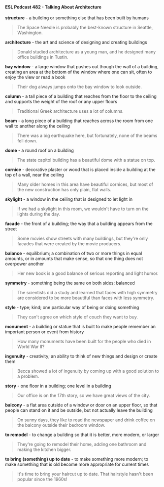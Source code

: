#### ESL Podcast 482 - Talking About Architecture

**structure** - a building or something else that has been built by humans

> The Space Needle is probably the best-known structure in Seattle, Washington.

**architecture** - the art and science of designing and creating buildings

> Donald studied architecture as a young man, and he designed many office
buildings in Tustin.

**bay window** - a large window that pushes out though the wall of a building,
creating an area at the bottom of the window where one can sit, often to enjoy
the view or read a book

> Their dog always jumps onto the bay window to look outside.

**column** - a tall piece of a building that reaches from the floor to the ceiling and
supports the weight of the roof or any upper floors

> Traditional Greek architecture uses a lot of columns.

**beam** - a long piece of a building that reaches across the room from one wall to
another along the ceiling

> There was a big earthquake here, but fortunately, none of the beams fell down.

**dome** - a round roof on a building

> The state capitol building has a beautiful dome with a statue on top.

**cornice** - decorative plaster or wood that is placed inside a building at the top of
a wall, near the ceiling

> Many older homes in this area have beautiful cornices, but most of the new
construction has only plain, flat walls.

**skylight** - a window in the ceiling that is designed to let light in

> If we had a skylight in this room, we wouldn't have to turn on the lights during
the day.

**facade** - the front of a building; the way that a building appears from the street

> Some movies show streets with many buildings, but they're only facades that
were created by the movie producers.

**balance** - equilibrium; a combination of two or more things in equal amounts, or
in amounts that make sense, so that one thing does not overpower another

> Her new book is a good balance of serious reporting and light humor.

**symmetry** - something being the same on both sides; balanced

> The scientists did a study and learned that faces with high symmetry are
considered to be more beautiful than faces with less symmetry.

**style** - type; kind; one particular way of being or doing something

> They can't agree on which style of couch they want to buy.

**monument** - a building or statue that is built to make people remember an
important person or event from history

> How many monuments have been built for the people who died in World War
II?

**ingenuity** - creativity; an ability to think of new things and design or create them

> Becca showed a lot of ingenuity by coming up with a good solution to a
problem.

**story** - one floor in a building; one level in a building

> Our office is on the 17th
story, so we have great views of the city.

**balcony** - a flat area outside of a window or door on an upper floor, so that
people can stand on it and be outside, but not actually leave the building

> On sunny days, they like to read the newspaper and drink coffee on the balcony
outside their bedroom window.

**to remodel** - to change a building so that it is better, more modern, or larger

> They're going to remodel their home, adding one bathroom and making the
kitchen bigger.

**to bring (something) up to date** - to make something more modern; to make
something that is old become more appropriate for current times

> It's time to bring your haircut up to date. That hairstyle hasn't been popular
since the 1960s!

